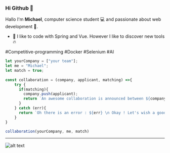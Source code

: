 ### Hi Github 👋

Hallo I'm **Michael**, computer science student 💻 and passionate about web development 💪.

- 🤔 I like to code with Spring and Vue. However I like to discover new tools 🔥

\#Competitive-programming \#Docker \#Selenium \#AI

```javascript
let yourCompany = ["your team"];
let me = "Michael";
let match = true;
 
const collaboration = (company, applicant, matching) =>{  
    try {
      if(matching){
        company.push(applicant);
        return `An awesome collaboration is announced between ${company[0]} and ${company[1]} 🤩`;
      }
    } catch (err){
      return `Oh there is an error : ${err} \n Okay ! Let's wish a good continuation 🙂`;
    }  
}

collaboration(yourCompany, me, match)
```
---

![alt text](https://komarev.com/ghpvc/?username=michael-mb&label=Profile%20views&color=0e75b6&style=flat "Viewers")
